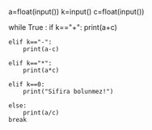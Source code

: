 a=float(input())
k=input()
c=float(input())

while True :
    if k=="+":
        print(a+c)
        
    elif k=="-":
        print(a-c)
        
    elif k=="*":
        print(a*c)
        
    elif k==0:
        print("Sifira bolunmez!")
        
    else:
        print(a/c)
    break
